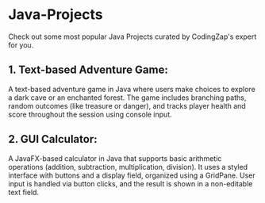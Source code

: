 # Java-Projects
Check out some most popular Java Projects curated by CodingZap's expert for you.

## 1. Text-based Adventure Game:

A text-based adventure game in Java where users make choices to explore a dark cave or an enchanted forest. The game includes branching paths, random outcomes (like treasure or danger), and tracks player health and score throughout the session using console input.

## 2. GUI Calculator:

A JavaFX-based calculator in Java that supports basic arithmetic operations (addition, subtraction, multiplication, division). It uses a styled interface with buttons and a display field, organized using a GridPane. User input is handled via button clicks, and the result is shown in a non-editable text field.
